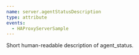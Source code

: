 ```yaml
---
name: server.agentStatusDescription
type: attribute
events:
  - HAProxyServerSample
---
```


Short human-readable description of agent\_status.